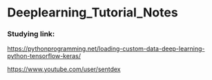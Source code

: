 # Deeplearning_Tutorial_Notes

### Studying link: 
https://pythonprogramming.net/loading-custom-data-deep-learning-python-tensorflow-keras/

https://www.youtube.com/user/sentdex
